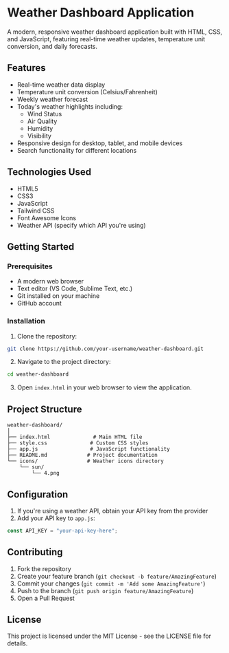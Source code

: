 # Weather Dashboard Application

A modern, responsive weather dashboard application built with HTML, CSS, and JavaScript, featuring real-time weather updates, temperature unit conversion, and daily forecasts.

## Features

- Real-time weather data display
- Temperature unit conversion (Celsius/Fahrenheit)
- Weekly weather forecast
- Today's weather highlights including:
  - Wind Status
  - Air Quality
  - Humidity
  - Visibility
- Responsive design for desktop, tablet, and mobile devices
- Search functionality for different locations

## Technologies Used

- HTML5
- CSS3
- JavaScript
- Tailwind CSS
- Font Awesome Icons
- Weather API (specify which API you're using)

## Getting Started

### Prerequisites

- A modern web browser
- Text editor (VS Code, Sublime Text, etc.)
- Git installed on your machine
- GitHub account

### Installation

1. Clone the repository:

```bash
git clone https://github.com/your-username/weather-dashboard.git
```

2. Navigate to the project directory:

```bash
cd weather-dashboard
```

3. Open `index.html` in your web browser to view the application.

## Project Structure

```
weather-dashboard/
│
├── index.html              # Main HTML file
├── style.css              # Custom CSS styles
├── app.js                 # JavaScript functionality
├── README.md             # Project documentation
└── icons/                # Weather icons directory
    └── sun/
        └── 4.png
```

## Configuration

1. If you're using a weather API, obtain your API key from the provider
2. Add your API key to `app.js`:

```javascript
const API_KEY = "your-api-key-here";
```

## Contributing

1. Fork the repository
2. Create your feature branch (`git checkout -b feature/AmazingFeature`)
3. Commit your changes (`git commit -m 'Add some AmazingFeature'`)
4. Push to the branch (`git push origin feature/AmazingFeature`)
5. Open a Pull Request

## License

This project is licensed under the MIT License - see the LICENSE file for details.
